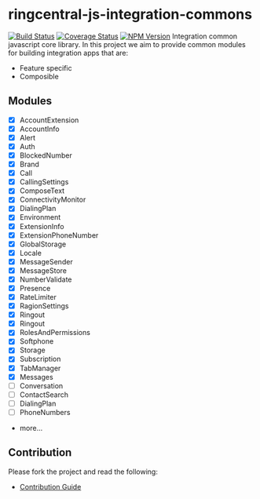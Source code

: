 # ringcentral-js-integration-commons

[![Build Status](https://travis-ci.org/ringcentral/ringcentral-js-integration-commons.svg?branch=master)](https://travis-ci.org/ringcentral/ringcentral-js-integration-commons)
[![Coverage Status](https://coveralls.io/repos/github/ringcentral/ringcentral-js-integration-commons/badge.svg?branch=master)](https://coveralls.io/github/ringcentral/ringcentral-js-integration-commons?branch=master)
[![NPM Version](https://img.shields.io/npm/v/ringcentral-integration.svg?style=flat-square)](https://www.npmjs.com/package/ringcentral-integration)
Integration common javascript core library.
In this project we aim to provide common modules for building integration apps that are:
- Feature specific
- Composible

Modules
---

- [x] AccountExtension
- [x] AccountInfo
- [x] Alert
- [x] Auth
- [x] BlockedNumber
- [x] Brand
- [x] Call
- [x] CallingSettings
- [x] ComposeText
- [x] ConnectivityMonitor
- [x] DialingPlan
- [x] Environment
- [x] ExtensionInfo
- [x] ExtensionPhoneNumber
- [x] GlobalStorage
- [x] Locale
- [x] MessageSender
- [x] MessageStore
- [x] NumberValidate
- [x] Presence
- [x] RateLimiter
- [x] RagionSettings
- [x] Ringout
- [x] Ringout
- [x] RolesAndPermissions
- [x] Softphone
- [x] Storage
- [x] Subscription
- [x] TabManager
- [x] Messages
- [ ] Conversation
- [ ] ContactSearch
- [ ] DialingPlan
- [ ] PhoneNumbers
- more...

Contribution
---

Please fork the project and read the following:

- [Contribution Guide](docs/contribute.md)

